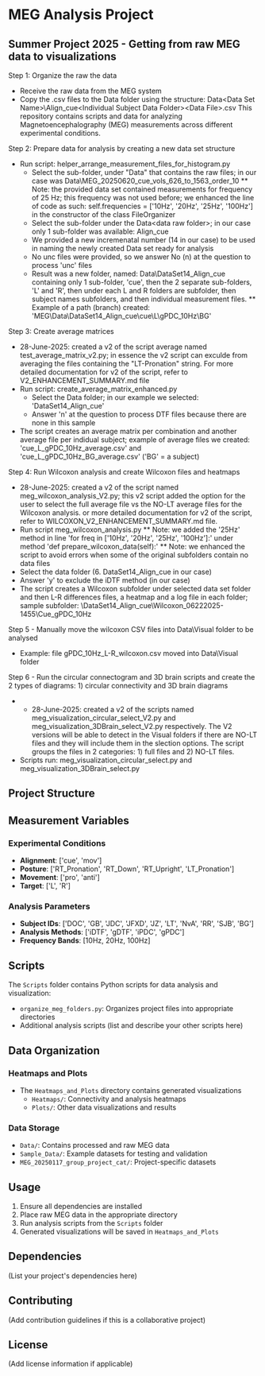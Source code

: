 # MEG Analysis Project

## Summer Project 2025 - Getting from raw MEG data to visualizations

Step 1: Organize the raw the data
* Receive the raw data from the MEG system
* Copy the .csv files to the Data folder using the structure: Data\<Data Set Name>\Align_cue\<Individual Subject Data Folder>\<Data File>.csv
This repository contains scripts and data for analyzing Magnetoencephalography (MEG) measurements across different experimental conditions.


Step 2: Prepare data for analysis by creating a new data set structure
* Run script: helper_arrange_measurement_files_for_histogram.py
  * Select the sub-folder, under "Data" that contains the raw files; in our case was Data\MEG_20250620_cue_vols_626_to_1563_order_10
  ** Note: the provided data set contained measurements for frequency of 25 Hz; this frequency was not used before; we enhanced the line of code as such: self.frequencies = ['10Hz', '20Hz', '25Hz', '100Hz'] in the constructor of the class FileOrganizer
  * Select the sub-folder under the Data\<data raw folder>; in our case only 1 sub-folder was available: Align_cue
  * We provided a new incremenatal number (14 in our case) to be used in naming the newly created Data set ready for analysis
  * No unc files were provided, so we answer No (n) at the question to process 'unc' files
  * Result was a new folder, named: Data\DataSet14_Align_cue containing only 1 sub-folder, 'cue', then the 2 separate sub-folders, 'L' and 'R', then under each L and R folders are <method><frequency> subfolder, then subject names subfolders, and then individual measurement files.
  ** Example of a path (branch) created: 'MEG\Data\DataSet14_Align_cue\cue\L\gPDC_10Hz\BG'

Step 3: Create average matrices
* 28-June-2025: created a v2 of the script average named test_average_matrix_v2.py; in essence the v2 script can exculde from averaging the files containing the "LT-Pronation" string. For more detailed documentation for v2 of the script, refer to V2_ENHANCEMENT_SUMMARY.md file
* Run script: create_average_matrix_enhanced.py
  * Select the Data folder; in our example we selected: 'DataSet14_Align_cue'
  * Answer 'n' at the question to process DTF files because there are none in this sample
* The script creates an average matrix per <method><frequency> combination and another average file per indidual subject; example of average files we created: 'cue_L_gPDC_10Hz_average.csv' and 'cue_L_gPDC_10Hz_BG_average.csv' ('BG' = a subject)

Step 4: Run Wilcoxon analysis and create Wilcoxon files and heatmaps
* 28-June-2025: created a v2 of the script named meg_wilcoxon_analysis_V2.py; this v2 script added the option for the user to select the full average file vs the NO-LT average files for the Wilcoxon analysis. or more detailed documentation for v2 of the script, refer to WILCOXON_V2_ENHANCEMENT_SUMMARY.md file.
* Run script meg_wilcoxon_analysis.py
** Note: we added the '25Hz' method in line 'for freq in ['10Hz', '20Hz', '25Hz', '100Hz']:' under method 'def prepare_wilcoxon_data(self):'
** Note: we enhanced the script to avoid errors when some of the original subfolders contain no data files
* Select the data folder (6. DataSet14_Align_cue in our case)
* Answer 'y' to exclude the iDTF method (in our case)
* The script creates a Wilcoxon subfolder under selected data set folder and then L-R differences files, a heatmap and a log file in each folder; sample subfolder: \DataSet14_Align_cue\Wilcoxon_06222025-1455\Cue_gPDC_10Hz

Step 5 - Manually move the wilcoxon CSV files into Data\Visual folder to be analysed
* Example: file gPDC_10Hz_L-R_wilcoxon.csv moved into Data\Visual folder


Step 6 - Run the circular connectogram and 3D brain scripts and create the 2 types of diagrams: 1) circular connectivity and 3D brain diagrams
* * 28-June-2025: created a v2 of the scripts named meg_visualization_circular_select_V2.py and meg_visualization_3DBrain_select_V2.py respectively. The V2 versions will be able to detect in the Visual folders if there are NO-LT files and they will include them in the slection options. The script groups the files in 2 categories: 1) full files and 2) NO-LT files.
* Scripts run: meg_visualization_circular_select.py and meg_visualization_3DBrain_select.py

## Project Structure


## Measurement Variables

### Experimental Conditions
- **Alignment**: ['cue', 'mov']
- **Posture**: ['RT_Pronation', 'RT_Down', 'RT_Upright', 'LT_Pronation']
- **Movement**: ['pro', 'anti']
- **Target**: ['L', 'R']

### Analysis Parameters
- **Subject IDs**: ['DOC', 'GB', 'JDC', 'JFXD', 'JZ', 'LT', 'NvA', 'RR', 'SJB', 'BG']
- **Analysis Methods**: ['iDTF', 'gDTF', 'iPDC', 'gPDC']
- **Frequency Bands**: [10Hz, 20Hz, 100Hz]

## Scripts

The `Scripts` folder contains Python scripts for data analysis and visualization:
- `organize_meg_folders.py`: Organizes project files into appropriate directories
- Additional analysis scripts (list and describe your other scripts here)

## Data Organization

### Heatmaps and Plots
- The `Heatmaps_and_Plots` directory contains generated visualizations
  - `Heatmaps/`: Connectivity and analysis heatmaps
  - `Plots/`: Other data visualizations and results

### Data Storage
- `Data/`: Contains processed and raw MEG data
- `Sample_Data/`: Example datasets for testing and validation
- `MEG_20250117_group_project_cat/`: Project-specific datasets

## Usage

1. Ensure all dependencies are installed
2. Place raw MEG data in the appropriate directory
3. Run analysis scripts from the `Scripts` folder
4. Generated visualizations will be saved in `Heatmaps_and_Plots`

## Dependencies

(List your project's dependencies here)

## Contributing

(Add contribution guidelines if this is a collaborative project)

## License

(Add license information if applicable)
